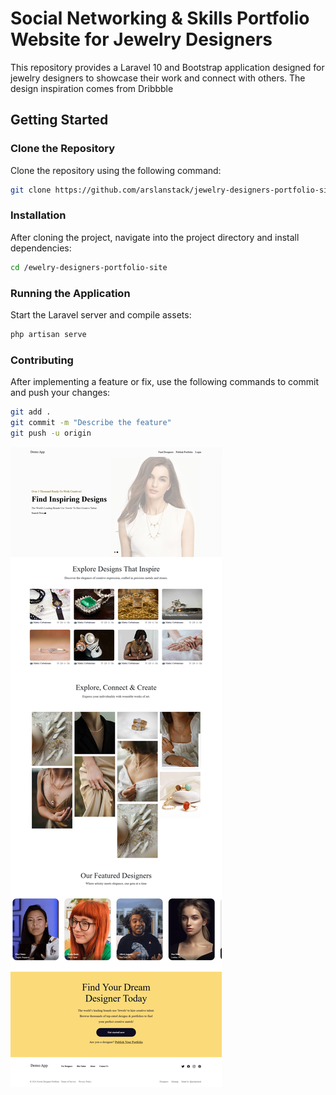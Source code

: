 # Social Networking & Skills Portfolio Website for Jewelry Designers

This repository provides a Laravel 10 and Bootstrap application designed for jewelry designers to showcase their work and connect with others. The design inspiration comes from Dribbble

## Getting Started

### Clone the Repository

Clone the repository using the following command:

```bash
git clone https://github.com/arslanstack/jewelry-designers-portfolio-site.git
```
### Installation

After cloning the project, navigate into the project directory and install dependencies:

```bash
cd /ewelry-designers-portfolio-site
```

### Running the Application

Start the Laravel server and compile assets:

```bash
php artisan serve
```

### Contributing

After implementing a feature or fix, use the following commands to commit and push your changes:

```bash
git add .
git commit -m "Describe the feature"
git push -u origin
```


<img src="LandingPage.png" alt="Project Banner">